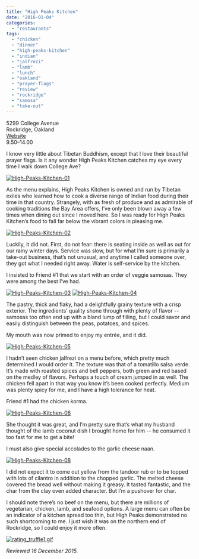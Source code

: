 ```yaml
---
title: "High Peaks Kitchen"
date: "2016-01-04"
categories: 
  - "restaurants"
tags: 
  - "chicken"
  - "dinner"
  - "high-peaks-kitchen"
  - "indian"
  - "jalfrezi"
  - "lamb"
  - "lunch"
  - "oakland"
  - "prayer-flags"
  - "review"
  - "rockridge"
  - "samosa"
  - "take-out"
---
```


5299 College Avenue\
Rockridge, Oakland\
[Website](http://www.hipeaks.com/)\
$9.50–$14.00

I know very little about Tibetan Buddhism, except that I love their beautiful prayer flags. Is it any wonder High Peaks Kitchen catches my eye every time I walk down College Ave?

[![High-Peaks-Kitchen-01](http://s3.amazonaws.com/thegourmez-wpmedia/2016/01/High-Peaks-Kitchen-01-500x334.jpg)](http://s3.amazonaws.com/thegourmez-wpmedia/2016/01/High-Peaks-Kitchen-01.jpg)

As the menu explains, High Peaks Kitchen is owned and run by Tibetan exiles who learned how to cook a diverse range of Indian food during their time in that country. Strangely, with as fresh of produce and as admirable of cooking traditions the Bay Area offers, I’ve only been blown away a few times when dining out since I moved here. So I was ready for High Peaks Kitchen’s food to fall far below the vibrant colors in pleasing me.

[![High-Peaks-Kitchen-02](http://s3.amazonaws.com/thegourmez-wpmedia/2016/01/High-Peaks-Kitchen-02-364x500.jpg)](http://s3.amazonaws.com/thegourmez-wpmedia/2016/01/High-Peaks-Kitchen-02.jpg)

Luckily, it did not. First, do not fear: there is seating inside as well as out for our rainy winter days. Service was slow, but for what I’m sure is primarily a take-out business, that’s not unusual, and anytime I called someone over, they got what I needed right away. Water is self-service by the kitchen.

I insisted to Friend #1 that we start with an order of veggie samosas. They were among the best I’ve had.

[![High-Peaks-Kitchen-03](http://s3.amazonaws.com/thegourmez-wpmedia/2016/01/High-Peaks-Kitchen-03-394x500.jpg)](http://s3.amazonaws.com/thegourmez-wpmedia/2016/01/High-Peaks-Kitchen-03.jpg) [![High-Peaks-Kitchen-04](http://s3.amazonaws.com/thegourmez-wpmedia/2016/01/High-Peaks-Kitchen-04-500x387.jpg)](http://s3.amazonaws.com/thegourmez-wpmedia/2016/01/High-Peaks-Kitchen-04.jpg)

The pastry, thick and flaky, had a delightfully grainy texture with a crisp exterior. The ingredients’ quality shone through with plenty of flavor -- samosas too often end up with a bland lump of filling, but I could savor and easily distinguish between the peas, potatoes, and spices.

My mouth was now primed to enjoy my entrée, and it did.

[![High-Peaks-Kitchen-05](http://s3.amazonaws.com/thegourmez-wpmedia/2016/01/High-Peaks-Kitchen-05-500x334.jpg)](http://s3.amazonaws.com/thegourmez-wpmedia/2016/01/High-Peaks-Kitchen-05.jpg)

I hadn’t seen chicken jalfrezi on a menu before, which pretty much determined I would order it. The texture was that of a tomatillo salsa verde. It’s made with roasted spices and bell peppers, both green and red based on the medley of flavors. Perhaps a touch of cream jumped in as well. The chicken fell apart in that way you know it’s been cooked perfectly. Medium was plenty spicy for me, and I have a high tolerance for heat.

Friend #1 had the chicken korma.

[![High-Peaks-Kitchen-06](http://s3.amazonaws.com/thegourmez-wpmedia/2016/01/High-Peaks-Kitchen-06-500x334.jpg)](http://s3.amazonaws.com/thegourmez-wpmedia/2016/01/High-Peaks-Kitchen-06.jpg)

She thought it was great, and I’m pretty sure that’s what my husband thought of the lamb coconut dish I brought home for him -- he consumed it too fast for me to get a bite!

I must also give special accolades to the garlic cheese naan.

[![High-Peaks-Kitchen-08](http://s3.amazonaws.com/thegourmez-wpmedia/2016/01/High-Peaks-Kitchen-08-500x334.jpg)](http://s3.amazonaws.com/thegourmez-wpmedia/2016/01/High-Peaks-Kitchen-08.jpg)

I did not expect it to come out yellow from the tandoor rub or to be topped with lots of cilantro in addition to the chopped garlic. The melted cheese covered the bread well without making it greasy. It tasted fantastic, and the char from the clay oven added character. But I’m a pushover for char.

I should note there’s no beef on the menu, but there are millions of vegetarian, chicken, lamb, and seafood options. A large menu can often be an indicator of a kitchen spread too thin, but High Peaks demonstrated no such shortcoming to me. I just wish it was on the northern end of Rockridge, so I could enjoy it more often.

[![rating_truffle1.gif](http://s3.amazonaws.com/thegourmez-wpmedia/2015/01/rating_truffle1.gif)](http://s3.amazonaws.com/thegourmez-wpmedia/2015/01/rating_truffle1.gif)

_Reviewed 16 December 2015._
